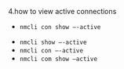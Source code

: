 4.how to view active connections 
+ `nmcli con show –-active `
* `nmcli show –-active `
* `nmcli con –-active` 
* `nmcli com show –active `
